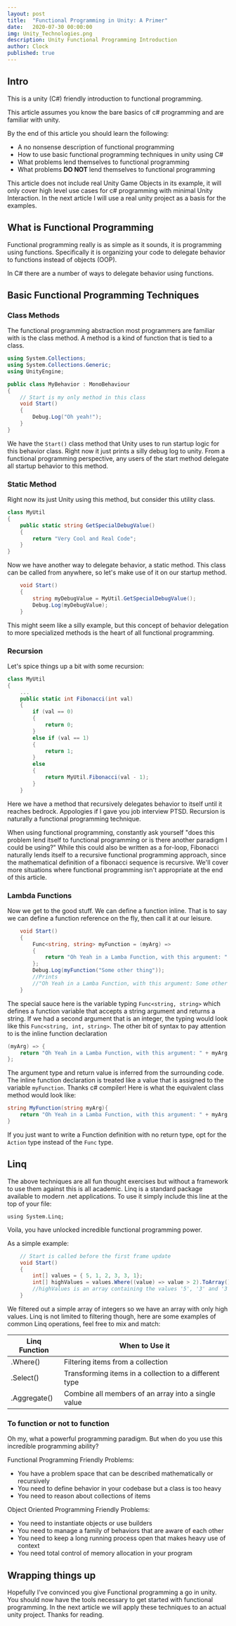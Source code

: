 ```yaml
---
layout: post
title:  "Functional Programming in Unity: A Primer"
date:   2020-07-30 00:00:00
img: Unity_Technologies.png
description: Unity Functional Programming Introduction
author: Clock
published: true
---
```


## Intro

This is a unity (C#) friendly introduction to functional programming.

This article assumes you know the bare basics of c# programming and are familiar with unity.

By the end of this article you should learn the following:
- A no nonsense description of functional programming
- How to use basic functional programming techniques in unity using C#
- What problems lend themselves to functional programming
- What problems **DO NOT** lend themselves to functional programming 

This article does not include real Unity Game Objects in its example, it will only cover high level use cases for c# programming with minimal Unity Interaction. In the next article I will use a real unity project as a basis for the examples.  

## What is Functional Programming

Functional programming really is as simple as it sounds, it is programming using functions. Specifically it is organizing your code to delegate behavior to functions instead of objects (OOP). 

In C# there are a number of ways to delegate behavior using functions. 

## Basic Functional Programming Techniques

### Class Methods

The functional programming abstraction most programmers are familiar with is the class method. A method is a kind of function that is tied to a class.

```csharp
using System.Collections;
using System.Collections.Generic;
using UnityEngine;

public class MyBehavior : MonoBehaviour
{
    // Start is my only method in this class
    void Start()
    {
        Debug.Log("Oh yeah!");
    }
}
```

We have the `Start()` class method that Unity uses to run startup logic for this behavior class. Right now it just prints a silly debug log to unity. From a functional programming perspective, any users of the start method delegate all startup behavior to this method. 

### Static Method

Right now its just Unity using this method, but consider this utility class. 

```csharp
class MyUtil
{
    public static string GetSpecialDebugValue()
    {
        return "Very Cool and Real Code";
    }
}
```

Now we have another way to delegate behavior, a static method. This class can be called from anywhere, so let's make use of it on our startup method.

```csharp
    void Start()
    {
        string myDebugValue = MyUtil.GetSpecialDebugValue();
        Debug.Log(myDebugValue);
    }
```

This might seem like a silly example, but this concept of behavior delegation to more specialized methods is the heart of all functional programming. 

### Recursion

Let's spice things up a bit with some recursion:

```csharp
class MyUtil
{
    ...
    public static int Fibonacci(int val)
    {
        if (val == 0)
        {
            return 0;
        }
        else if (val == 1)
        {
            return 1;
        }
        else
        {
            return MyUtil.Fibonacci(val - 1);
        }
    }
```

Here we have a method that recursively delegates behavior to itself until it reaches bedrock. Appologies if I gave you job interview PTSD. Recursion is naturally a functional programming technique.

When using functional programming, constantly ask yourself "does this problem lend itself to functional programming or is there another paradigm I could be using?" While this could also be written as a for-loop, Fibonacci naturally lends itself to a recursive functional programming approach, since the mathematical definition of a fibonacci sequence is recursive. We'll cover more situations where functional programming isn't appropriate at the end of this article.

### Lambda Functions

Now we get to the good stuff. We can define a function inline. That is to say we can define a function reference on the fly, then call it at our leisure.

```csharp
    void Start()
    {
        Func<string, string> myFunction = (myArg) =>
        {
            return "Oh Yeah in a Lamba Function, with this argument: " + myArg;
        };
        Debug.Log(myFunction("Some other thing"));
        //Prints
        //"Oh Yeah in a Lamba Function, with this argument: Some other thing"
    }
```

The special sauce here is the variable typing `Func<string, string>` which defines a function
variable that accepts a string argument and returns a string. If we had a second argument that is an integer, the typing would look like this `Func<string, int, string>`. The other bit of syntax to pay attention to is the inline function declaration

```csharp
(myArg) => {
    return "Oh Yeah in a Lamba Function, with this argument: " + myArg;
};
```

The argument type and return value is inferred from the surrounding code. The inline function declaration is treated like a value that is assigned to the variable `myFunction`. Thanks c# compiler!
Here is what the equivalent class method would look like:

```csharp
string MyFunction(string myArg){
    return "Oh Yeah in a Lamba Function, with this argument: " + myArg;
}
```

If you just want to write a Function definition with no return type, opt for the `Action` type instead of the `Func` type.

## Linq

The above techniques are all fun thought exercises but without a framework to use them against this is all academic. Linq is a standard package available to modern .net applications. To use it simply include this line at the top of your file:

`using System.Linq;`

Voila, you have unlocked incredible functional programming power.

As a simple example:
```csharp
    // Start is called before the first frame update
    void Start()
    {
        int[] values = { 5, 1, 2, 3, 3, 1};
        int[] highValues = values.Where((value) => value > 2).ToArray();
        //highValues is an array containing the values '5', '3' and '3'
    }
```

We filtered out a simple array of integers so we have an array with only high values. Linq is not limited to filtering though, here are some examples of common Linq operations, feel free to mix and match:

| Linq Function     | When to Use it |
| ----------- | ----------- |
| .Where()      | Filtering items from a collection       |
| .Select()   | Transforming items in a collection to a different type |
| .Aggregate() | Combine all members of an array into a single value |

### To function or not to function

Oh my, what a powerful programming paradigm. But when do you use this incredible programming ability?

Functional Programming Friendly Problems:
- You have a problem space that can be described mathematically or recursively
- You need to define behavior in your codebase but a class is too heavy
- You need to reason about collections of items

Object Oriented Programming Friendly Problems:
- You need to instantiate objects or use builders
- You need to manage a family of behaviors that are aware of each other
- You need to keep a long running process open that makes heavy use of context
- You need total control of memory allocation in your program

## Wrapping things up

Hopefully I've convinced you give Functional programming a go in unity. You should now have the tools necessary to get started with functional programming. In the next article we will apply these techniques to an actual unity project. Thanks for reading.